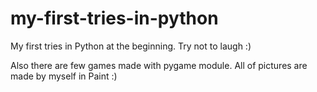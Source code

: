 # my-first-tries-in-python
My first tries in Python at the beginning. Try not to laugh :)

Also there are few games made with pygame module. All of pictures are made by myself in Paint :)
